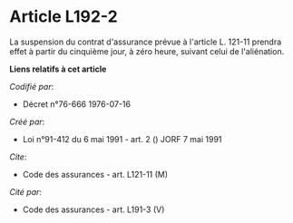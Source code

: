 # Article L192-2

La suspension du contrat d'assurance prévue à l'article L. 121-11 prendra effet à partir du cinquième jour, à zéro heure,
suivant celui de l'aliénation.

**Liens relatifs à cet article**

_Codifié par_:

  - Décret n°76-666 1976-07-16

_Créé par_:

  - Loi n°91-412 du 6 mai 1991 - art. 2 () JORF 7 mai 1991

_Cite_:

  - Code des assurances - art. L121-11 (M)

_Cité par_:

  - Code des assurances - art. L191-3 (V)
